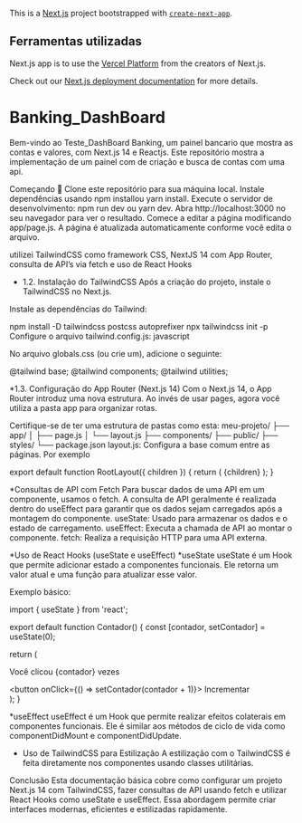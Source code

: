 This is a [Next.js](https://nextjs.org/) project bootstrapped with [`create-next-app`](https://github.com/vercel/next.js/tree/canary/packages/create-next-app).

## Ferramentas utilizadas

 Next.js app is to use the [Vercel Platform](https://vercel.com/new?utm_medium=default-template&filter=next.js&utm_source=create-next-app&utm_campaign=create-next-app-readme) from the creators of Next.js.

Check out our [Next.js deployment documentation](https://nextjs.org/docs/deployment) for more details.
# Banking_DashBoard

Bem-vindo ao Teste_DashBoard Banking, um painel bancario que mostra as contas e valores, com Next.js 14 e Reactjs. Este repositório mostra a implementação de um painel com de criação e busca de contas com uma api.

Começando 🚀
Clone este repositório para sua máquina local.
Instale dependências usando npm installou yarn install.
Execute o servidor de desenvolvimento: npm run dev ou yarn dev.
Abra http://localhost:3000 no seu navegador para ver o resultado.
Comece a editar a página modificando app/page.js. A página é atualizada automaticamente conforme você edita o arquivo.

utilizei TailwindCSS como framework CSS, NextJS 14 com App Router, consulta de API’s via fetch e uso de React Hooks 

* 1.2. Instalação do TailwindCSS
Após a criação do projeto, instale o TailwindCSS no Next.js.

Instale as dependências do Tailwind:

npm install -D tailwindcss postcss autoprefixer
npx tailwindcss init -p
Configure o arquivo tailwind.config.js:
javascript

No arquivo globals.css (ou crie um), adicione o seguinte:

@tailwind base;
@tailwind components;
@tailwind utilities;

*1.3. Configuração do App Router (Next.js 14)
Com o Next.js 14, o App Router introduz uma nova estrutura. Ao invés de usar pages, agora você utiliza a pasta app para organizar rotas.

Certifique-se de ter uma estrutura de pastas como esta:
meu-projeto/
├── app/
│   ├── page.js
│   └── layout.js
├── components/
├── public/
├── styles/
└── package.json
layout.js: Configura a base comum entre as páginas. Por exemplo

export default function RootLayout({ children }) {
  return (
    <html lang="pt-BR">
      <body>{children}</body>
    </html>
  );
}

*Consultas de API com Fetch
Para buscar dados de uma API em um componente, usamos o fetch. A consulta de API geralmente é realizada dentro do useEffect para garantir que os dados sejam carregados após a montagem do componente.
useState: Usado para armazenar os dados e o estado de carregamento.
useEffect: Executa a chamada de API ao montar o componente.
fetch: Realiza a requisição HTTP para uma API externa.

*Uso de React Hooks (useState e useEffect)
*useState
useState é um Hook que permite adicionar estado a componentes funcionais. Ele retorna um valor atual e uma função para atualizar esse valor.

Exemplo básico:

import { useState } from 'react';

export default function Contador() {
  const [contador, setContador] = useState(0);

  return (
    <div>
      <p>Você clicou {contador} vezes</p>
      <button onClick={() => setContador(contador + 1)}>
        Incrementar
      </button>
    </div>
  );
}

*useEffect
useEffect é um Hook que permite realizar efeitos colaterais em componentes funcionais. Ele é similar aos métodos de ciclo de vida como componentDidMount e componentDidUpdate.

* Uso de TailwindCSS para Estilização
A estilização com o TailwindCSS é feita diretamente nos componentes usando classes utilitárias.

Conclusão
Esta documentação básica cobre como configurar um projeto Next.js 14 com TailwindCSS, fazer consultas de API usando fetch e utilizar React Hooks como useState e useEffect. Essa abordagem permite criar interfaces modernas, eficientes e estilizadas rapidamente.

